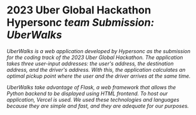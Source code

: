 # 2023 Uber Global Hackathon Hyperson<i>c team Submission: UberWalks

UberWalks is a web application developed by Hyperson<i>c as the submission for the coding track of the 2023 Uber Global Hackathon. The application takes three user-input addresses: the user's address, the destination address, and the driver's address. With this, the application calculates an optimal pickup point where the user and the driver arrives at the same time. 

UberWalks take advantage of Flask, a web framework that allows the Python backend to be displayed using HTML frontend. To host our application, Vercel is used. We used these technologies and languages because they are simple and fast, and they are adequate for our purposes.

